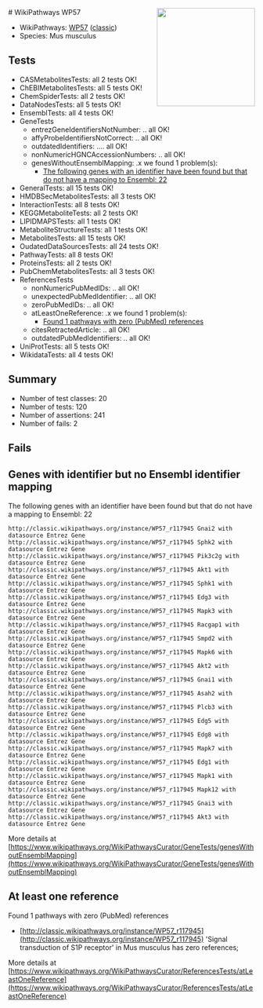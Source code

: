<img style="float: right; width: 200px" src="https://upload.wikimedia.org/wikipedia/commons/thumb/8/83/Wplogo_with_text_500.png/640px-Wplogo_with_text_500.png" />
# WikiPathways WP57

* WikiPathways: [WP57](https://wikipathways.org/pathways/WP57) ([classic](https://classic.wikipathways.org/instance/WP57))
* Species: Mus musculus
## Tests
* CASMetabolitesTests: all 2 tests OK!
* ChEBIMetabolitesTests: all 5 tests OK!
* ChemSpiderTests: all 2 tests OK!
* DataNodesTests: all 5 tests OK!
* EnsemblTests: all 4 tests OK!
* GeneTests
    * entrezGeneIdentifiersNotNumber: .. all OK!
    * affyProbeIdentifiersNotCorrect: .. all OK!
    * outdatedIdentifiers: .... all OK!
    * nonNumericHGNCAccessionNumbers: .. all OK!
    * genesWithoutEnsemblMapping: .x we found 1 problem(s):
        * [The following genes with an identifier have been found but that do not have a mapping to Ensembl: 22](#c4e5432e)
* GeneralTests: all 15 tests OK!
* HMDBSecMetabolitesTests: all 3 tests OK!
* InteractionTests: all 8 tests OK!
* KEGGMetaboliteTests: all 2 tests OK!
* LIPIDMAPSTests: all 1 tests OK!
* MetaboliteStructureTests: all 1 tests OK!
* MetabolitesTests: all 15 tests OK!
* OudatedDataSourcesTests: all 24 tests OK!
* PathwayTests: all 8 tests OK!
* ProteinsTests: all 2 tests OK!
* PubChemMetabolitesTests: all 3 tests OK!
* ReferencesTests
    * nonNumericPubMedIDs: .. all OK!
    * unexpectedPubMedIdentifier: .. all OK!
    * zeroPubMedIDs: .. all OK!
    * atLeastOneReference: .x we found 1 problem(s):
        * [Found 1 pathways with zero (PubMed) references](#d0a459f0)
    * citesRetractedArticle: .. all OK!
    * outdatedPubMedIdentifiers: .. all OK!
* UniProtTests: all 5 tests OK!
* WikidataTests: all 4 tests OK!


## Summary

* Number of test classes: 20
* Number of tests: 120
* Number of assertions: 241
* Number of fails: 2

## Fails

<a name="c4e5432e" />

## Genes with identifier but no Ensembl identifier mapping

The following genes with an identifier have been found but that do not have a mapping to Ensembl: 22
```
http://classic.wikipathways.org/instance/WP57_r117945 Gnai2 with datasource Entrez Gene
http://classic.wikipathways.org/instance/WP57_r117945 Sphk2 with datasource Entrez Gene
http://classic.wikipathways.org/instance/WP57_r117945 Pik3c2g with datasource Entrez Gene
http://classic.wikipathways.org/instance/WP57_r117945 Akt1 with datasource Entrez Gene
http://classic.wikipathways.org/instance/WP57_r117945 Sphk1 with datasource Entrez Gene
http://classic.wikipathways.org/instance/WP57_r117945 Edg3 with datasource Entrez Gene
http://classic.wikipathways.org/instance/WP57_r117945 Mapk3 with datasource Entrez Gene
http://classic.wikipathways.org/instance/WP57_r117945 Racgap1 with datasource Entrez Gene
http://classic.wikipathways.org/instance/WP57_r117945 Smpd2 with datasource Entrez Gene
http://classic.wikipathways.org/instance/WP57_r117945 Mapk6 with datasource Entrez Gene
http://classic.wikipathways.org/instance/WP57_r117945 Akt2 with datasource Entrez Gene
http://classic.wikipathways.org/instance/WP57_r117945 Gnai1 with datasource Entrez Gene
http://classic.wikipathways.org/instance/WP57_r117945 Asah2 with datasource Entrez Gene
http://classic.wikipathways.org/instance/WP57_r117945 Plcb3 with datasource Entrez Gene
http://classic.wikipathways.org/instance/WP57_r117945 Edg5 with datasource Entrez Gene
http://classic.wikipathways.org/instance/WP57_r117945 Edg8 with datasource Entrez Gene
http://classic.wikipathways.org/instance/WP57_r117945 Mapk7 with datasource Entrez Gene
http://classic.wikipathways.org/instance/WP57_r117945 Edg1 with datasource Entrez Gene
http://classic.wikipathways.org/instance/WP57_r117945 Mapk1 with datasource Entrez Gene
http://classic.wikipathways.org/instance/WP57_r117945 Mapk12 with datasource Entrez Gene
http://classic.wikipathways.org/instance/WP57_r117945 Gnai3 with datasource Entrez Gene
http://classic.wikipathways.org/instance/WP57_r117945 Akt3 with datasource Entrez Gene
```

More details at [https://www.wikipathways.org/WikiPathwaysCurator/GeneTests/genesWithoutEnsemblMapping](https://www.wikipathways.org/WikiPathwaysCurator/GeneTests/genesWithoutEnsemblMapping)

<a name="d0a459f0" />

## At least one reference

Found 1 pathways with zero (PubMed) references

* [http://classic.wikipathways.org/instance/WP57_r117945](http://classic.wikipathways.org/instance/WP57_r117945) 'Signal transduction of S1P receptor' in Mus musculus has zero references; 


More details at [https://www.wikipathways.org/WikiPathwaysCurator/ReferencesTests/atLeastOneReference](https://www.wikipathways.org/WikiPathwaysCurator/ReferencesTests/atLeastOneReference)

